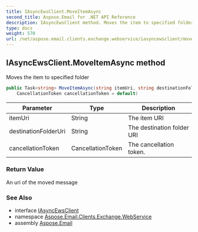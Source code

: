```yaml
---
title: IAsyncEwsClient.MoveItemAsync
second_title: Aspose.Email for .NET API Reference
description: IAsyncEwsClient method. Moves the item to specified folder
type: docs
weight: 570
url: /net/aspose.email.clients.exchange.webservice/iasyncewsclient/moveitemasync/
---
```

## IAsyncEwsClient.MoveItemAsync method

Moves the item to specified folder

```csharp
public Task<string> MoveItemAsync(string itemUri, string destinationFolderUri, 
    CancellationToken cancellationToken = default)
```

| Parameter | Type | Description |
| --- | --- | --- |
| itemUri | String | The item URI |
| destinationFolderUri | String | The destination folder URI |
| cancellationToken | CancellationToken | The cancellation token. |

### Return Value

An uri of the moved message

### See Also

* interface [IAsyncEwsClient](../)
* namespace [Aspose.Email.Clients.Exchange.WebService](../../iasyncewsclient/)
* assembly [Aspose.Email](../../../)


